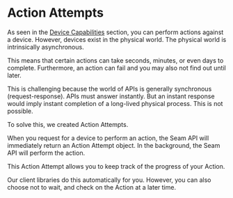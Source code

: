 # Action Attempts

As seen in the [Device Capabilities](device-capabilities.md) section, you can perform actions against a device. However, devices exist in the physical world. The physical world is intrinsically asynchronous.

This means that certain actions can take seconds, minutes, or even days to complete. Furthermore, an action can fail and you may also not find out until later.

This is challenging because the world of APIs is generally synchronous (request-response). APIs must answer instantly. But an instant response would imply instant completion of a long-lived physical process. This is not possible.&#x20;

To solve this, we created Action Attempts.

When you request for a device to perform an action, the Seam API will immediately return an Action Attempt object. In the background, the Seam API will perform the action.

This Action Attempt allows you to keep track of the progress of your Action.

Our client libraries do this automatically for you. However, you can also choose not to wait, and check on the Action at a later time.
